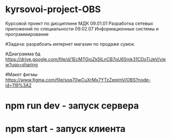 # kyrsovoi-project-OBS
Курсовой проект по дисциплине МДК 09.01.01 Разработка сетевых приложений по специальности 09.02.07 Информационные системы и программирование

#Задача: разрабоать интернет магазин по продаже сумок.

#Диаграмма бд https://drive.google.com/file/d/1EcMTGjoZk5ILnCB7oU65mk31CDoTiJeV/view?usp=sharing

#Макет фигмы https://www.figma.com/file/soq70wCuXrMx7YTzZeqimV/OBS?node-id=119%3A2

# npm run dev - запуск сервера
# npm start - запуск клиента
